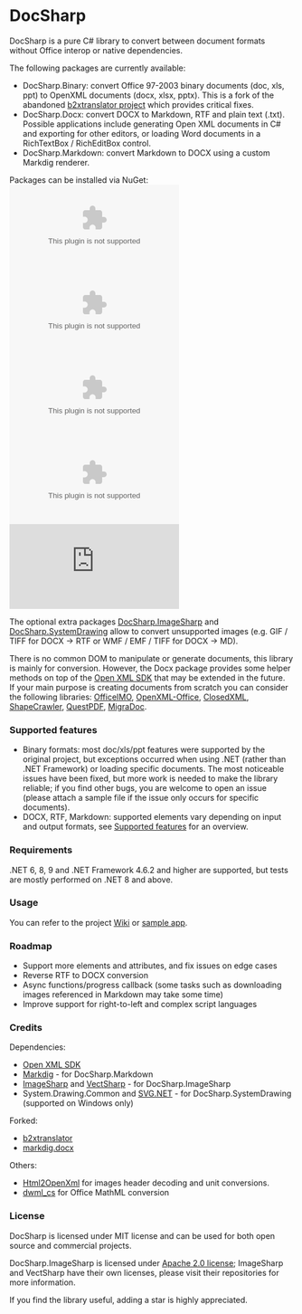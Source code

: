 # DocSharp

DocSharp is a pure C# library to convert between document formats without Office interop or native dependencies.

The following packages are currently available:

- DocSharp.Binary: convert Office 97-2003 binary documents (doc, xls, ppt) to OpenXML documents (docx, xlsx, pptx). This is a fork of the abandoned [b2xtranslator project](https://github.com/EvolutionJobs/b2xtranslator) which provides critical fixes. 
- DocSharp.Docx: convert DOCX to Markdown, RTF and plain text (.txt). Possible applications include generating Open XML documents in C# and exporting for other editors, or loading Word documents in a RichTextBox / RichEditBox control.
- DocSharp.Markdown: convert Markdown to DOCX using a custom Markdig renderer.

Packages can be installed via NuGet:  
[![NuGet](https://img.shields.io/nuget/vpre/DocSharp.Binary.Doc?style=flat-square&label=DocSharp.Binary.Doc)](https://www.nuget.org/packages/DocSharp.Binary.Doc/) 
[![NuGet](https://img.shields.io/nuget/vpre/DocSharp.Binary.Xls?style=flat-square&label=DocSharp.Binary.Xls)](https://www.nuget.org/packages/DocSharp.Binary.Xls/)
[![NuGet](https://img.shields.io/nuget/vpre/DocSharp.Binary.Ppt?style=flat-square&label=DocSharp.Binary.Ppt)](https://www.nuget.org/packages/DocSharp.Binary.Ppt/)
[![NuGet](https://img.shields.io/nuget/vpre/DocSharp.Docx?style=flat-square&label=DocSharp.Docx)](https://www.nuget.org/packages/DocSharp.Docx/)
[![NuGet](https://img.shields.io/nuget/vpre/DocSharp.Markdown?style=flat-square&label=DocSharp.Markdown)](https://www.nuget.org/packages/DocSharp.Markdown/)

The optional extra packages [DocSharp.ImageSharp](https://www.nuget.org/packages/DocSharp.ImageSharp/) and [DocSharp.SystemDrawing](https://www.nuget.org/packages/DocSharp.SystemDrawing/) allow to convert unsupported images (e.g. GIF / TIFF for DOCX -> RTF or WMF / EMF / TIFF for DOCX -> MD).

There is no common DOM to manipulate or generate documents, this library is mainly for conversion. However, the Docx package provides some helper methods on top of the [Open XML SDK](https://github.com/dotnet/Open-XML-SDK) that may be extended in the future.  
If your main purpose is creating documents from scratch you can consider the following libraries: [OfficeIMO](https://github.com/EvotecIT/OfficeIMO), [OpenXML-Office](https://github.com/DraviaVemal/OpenXML-Office), [ClosedXML](https://github.com/ClosedXML/ClosedXML), [ShapeCrawler](https://github.com/ShapeCrawler/ShapeCrawler), [QuestPDF](https://github.com/QuestPDF/QuestPDF), [MigraDoc](https://github.com/empira/PDFsharp).

### Supported features

- Binary formats: most doc/xls/ppt features were supported by the original project, but exceptions occurred when using .NET (rather than .NET Framework) or loading specific documents. The most noticeable issues have been fixed, but more work is needed to make the library reliable; if you find other bugs, you are welcome to open an issue (please attach a sample file if the issue only occurs for specific documents).
- DOCX, RTF, Markdown: supported elements vary depending on input and output formats, see [Supported features](https://github.com/manfromarce/DocSharp/blob/main/documentation/Supported_features.MD) for an overview.

### Requirements

.NET 6, 8, 9 and .NET Framework 4.6.2 and higher are supported, but tests are mostly performed on .NET 8 and above.

### Usage

You can refer to the project [Wiki](https://github.com/manfromarce/DocSharp/wiki) or [sample app](https://github.com/manfromarce/DocSharp/tree/main/samples/WpfApp1).

### Roadmap

- Support more elements and attributes, and fix issues on edge cases
- Reverse RTF to DOCX conversion
- Async functions/progress callback (some tasks such as downloading images referenced in Markdown may take some time)
- Improve support for right-to-left and complex script languages

### Credits

Dependencies: 
- [Open XML SDK](https://github.com/dotnet/Open-XML-SDK)
- [Markdig](https://github.com/xoofx/markdig) - for DocSharp.Markdown
- [ImageSharp](https://github.com/SixLabors/ImageSharp) and [VectSharp](https://github.com/arklumpus/VectSharp) - for DocSharp.ImageSharp
- System.Drawing.Common and [SVG.NET](https://github.com/svg-net/SVG) - for DocSharp.SystemDrawing (supported on Windows only)

Forked: 
- [b2xtranslator](https://github.com/EvolutionJobs/b2xtranslator)
- [markdig.docx](https://github.com/morincer/markdig.docx)

Others:
- [Html2OpenXml](https://github.com/onizet/html2openxml) for images header decoding and unit conversions.
- [dwml_cs](https://github.com/m-x-d/dwml_cs) for Office MathML conversion

### License

DocSharp is licensed under MIT license and can be used for both open source and commercial projects.  

DocSharp.ImageSharp is licensed under [Apache 2.0 license](https://www.apache.org/licenses/LICENSE-2.0.txt); ImageSharp and VectSharp have their own licenses, please visit their repositories for more information.

If you find the library useful, adding a star is highly appreciated.
